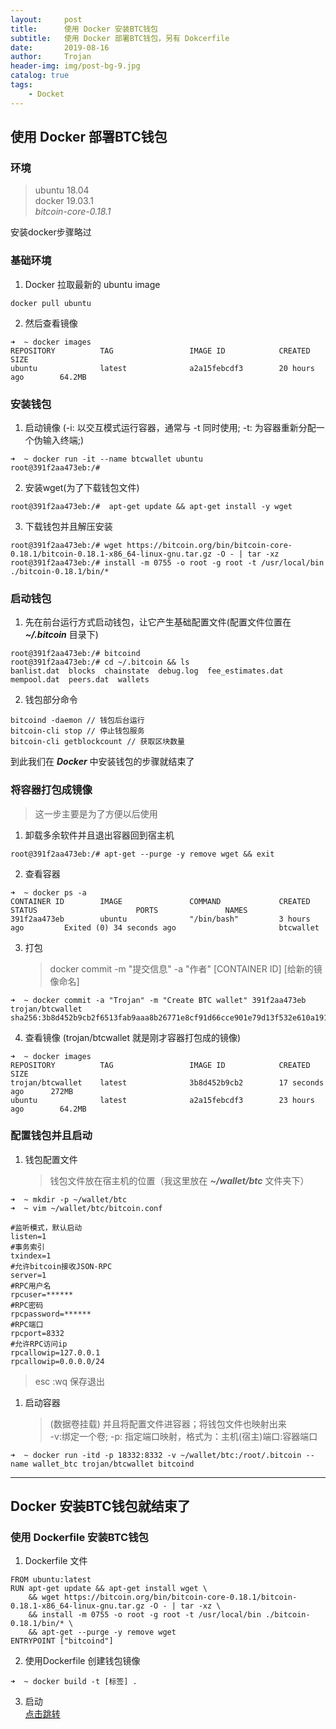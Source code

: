 ```yaml
---
layout:     post
title:      使用 Docker 安装BTC钱包
subtitle:   使用 Docker 部署BTC钱包，另有 Dokcerfile
date:       2019-08-16
author:     Trojan
header-img: img/post-bg-9.jpg
catalog: true
tags:
    - Docket
---
```


## 使用 Docker 部署BTC钱包

### **环境**
>  ubuntu 18.04  
>  docker 19.03.1  
>  *bitcoin-core-0.18.1*

安装docker步骤略过

### **基础环境**
1. Docker 拉取最新的 ubuntu image  

```
docker pull ubuntu 
```
 
2. 然后查看镜像
```
➜  ~ docker images
REPOSITORY          TAG                 IMAGE ID            CREATED             SIZE
ubuntu              latest              a2a15febcdf3        20 hours ago        64.2MB
```   
### **安装钱包**
1. 启动镜像 (-i: 以交互模式运行容器，通常与 -t 同时使用; -t: 为容器重新分配一个伪输入终端;)
```
➜  ~ docker run -it --name btcwallet ubuntu
root@391f2aa473eb:/# 
```   
2. 安装wget(为了下载钱包文件)   
```
root@391f2aa473eb:/#  apt-get update && apt-get install -y wget
```
3. 下载钱包并且解压安装   
```
root@391f2aa473eb:/# wget https://bitcoin.org/bin/bitcoin-core-0.18.1/bitcoin-0.18.1-x86_64-linux-gnu.tar.gz -O - | tar -xz
root@391f2aa473eb:/# install -m 0755 -o root -g root -t /usr/local/bin ./bitcoin-0.18.1/bin/*
```   
### **启动钱包**
1. 先在前台运行方式启动钱包，让它产生基础配置文件(配置文件位置在  ***~/.bitcoin***  目录下)
```
root@391f2aa473eb:/# bitcoind
root@391f2aa473eb:/# cd ~/.bitcoin && ls
banlist.dat  blocks  chainstate  debug.log  fee_estimates.dat  mempool.dat  peers.dat  wallets
```
2. 钱包部分命令
```
bitcoind -daemon // 钱包后台运行
bitcoin-cli stop // 停止钱包服务
bitcoin-cli getblockcount // 获取区块数量
```  
到此我们在 ***Docker*** 中安装钱包的步骤就结束了   

### **将容器打包成镜像**
> 这一步主要是为了方便以后使用   
1. 卸载多余软件并且退出容器回到宿主机
```
root@391f2aa473eb:/# apt-get --purge -y remove wget && exit
```
2.  查看容器
```
➜  ~ docker ps -a
CONTAINER ID        IMAGE               COMMAND             CREATED             STATUS                      PORTS               NAMES
391f2aa473eb        ubuntu              "/bin/bash"         3 hours ago         Exited (0) 34 seconds ago                       btcwallet
```   
3. 打包   
   > docker commit -m  "提交信息"   -a  "作者"   [CONTAINER ID]  [给新的镜像命名]
```
➜  ~ docker commit -a "Trojan" -m "Create BTC wallet" 391f2aa473eb trojan/btcwallet
sha256:3b8d452b9cb2f6513fab9aaa8b26771e8cf91d66cce901e79d13f532e610a191
```
4. 查看镜像 (trojan/btcwallet 就是刚才容器打包成的镜像)
```
➜  ~ docker images
REPOSITORY          TAG                 IMAGE ID            CREATED             SIZE
trojan/btcwallet    latest              3b8d452b9cb2        17 seconds ago      272MB
ubuntu              latest              a2a15febcdf3        23 hours ago        64.2MB
```   
<span id="jump"></span>   

### **配置钱包并且启动**

1. 钱包配置文件  
   > 钱包文件放在宿主机的位置（我这里放在 ***~/wallet/btc*** 文件夹下）   
   
```
➜  ~ mkdir -p ~/wallet/btc
➜  ~ vim ~/wallet/btc/bitcoin.conf

#监听模式，默认启动
listen=1
#事务索引
txindex=1
#允许bitcoin接收JSON-RPC
server=1
#RPC用户名
rpcuser=******
#RPC密码
rpcpassword=******
#RPC端口
rpcport=8332
#允许RPC访问ip
rpcallowip=127.0.0.1
rpcallowip=0.0.0.0/24

```   
> esc :wq 保存退出

1. 启动容器 
   > (数据卷挂载) 并且将配置文件进容器；将钱包文件也映射出来   
   >  -v:绑定一个卷; -p: 指定端口映射，格式为：主机(宿主)端口:容器端口
```
➜  ~ docker run -itd -p 18332:8332 -v ~/wallet/btc:/root/.bitcoin --name wallet_btc trojan/btcwallet bitcoind
```
---
Docker 安装BTC钱包就结束了 
---   

### 使用 Dockerfile 安装BTC钱包
1. Dockerfile 文件
```
FROM ubuntu:latest
RUN apt-get update && apt-get install wget \
    && wget https://bitcoin.org/bin/bitcoin-core-0.18.1/bitcoin-0.18.1-x86_64-linux-gnu.tar.gz -O - | tar -xz \
    && install -m 0755 -o root -g root -t /usr/local/bin ./bitcoin-0.18.1/bin/* \
    && apt-get --purge -y remove wget
ENTRYPOINT ["bitcoind"]
```

2. 使用Dockerfile 创建钱包镜像   
```
➜  ~ docker build -t [标签] .
```
3. 启动   
[点击跳转](#jump)

   

